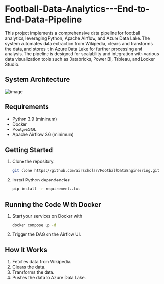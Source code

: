 # Football-Data-Analytics---End-to-End-Data-Pipeline

This project implements a comprehensive data pipeline for football analytics, leveraging Python, Apache Airflow, and Azure Data Lake. The system automates data extraction from Wikipedia, cleans and transforms the data, and stores it in Azure Data Lake for further processing and analysis. The pipeline is designed for scalability and integration with various data visualization tools such as Databricks, Power BI, Tableau, and Looker Studio.


## System Architecture
![image](https://github.com/KhushJani/Football-Data-Analytics---End-to-End-Data-Pipeline/assets/88198216/134f9c08-4b8b-49de-896f-44f7124e5331)


## Requirements
- Python 3.9 (minimum)
- Docker
- PostgreSQL
- Apache Airflow 2.6 (minimum)

## Getting Started

1. Clone the repository.
   ```bash
   git clone https://github.com/airscholar/FootballDataEngineering.git](https://github.com/KhushJani/Football-Data-Analytics---End-to-End-Data-Pipeline.git
   ```

2. Install Python dependencies.
   ```bash
   pip install -r requirements.txt
   ```
   
## Running the Code With Docker

1. Start your services on Docker with
   ```bash
   docker compose up -d
   ``` 
2. Trigger the DAG on the Airflow UI.

## How It Works
1. Fetches data from Wikipedia.
2. Cleans the data.
3. Transforms the data.
4. Pushes the data to Azure Data Lake.
